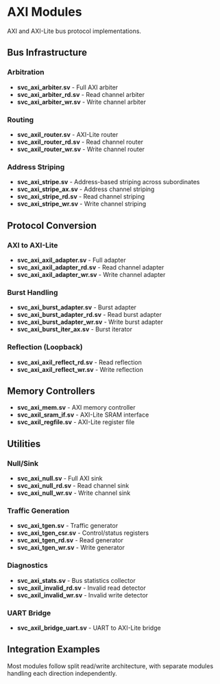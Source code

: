 # AXI Modules

AXI and AXI-Lite bus protocol implementations.

## Bus Infrastructure

### Arbitration

- **svc_axi_arbiter.sv** - Full AXI arbiter
- **svc_axi_arbiter_rd.sv** - Read channel arbiter
- **svc_axi_arbiter_wr.sv** - Write channel arbiter

### Routing

- **svc_axil_router.sv** - AXI-Lite router
- **svc_axil_router_rd.sv** - Read channel router
- **svc_axil_router_wr.sv** - Write channel router

### Address Striping

- **svc_axi_stripe.sv** - Address-based striping across subordinates
- **svc_axi_stripe_ax.sv** - Address channel striping
- **svc_axi_stripe_rd.sv** - Read channel striping
- **svc_axi_stripe_wr.sv** - Write channel striping

## Protocol Conversion

### AXI to AXI-Lite

- **svc_axi_axil_adapter.sv** - Full adapter
- **svc_axi_axil_adapter_rd.sv** - Read channel adapter
- **svc_axi_axil_adapter_wr.sv** - Write channel adapter

### Burst Handling

- **svc_axi_burst_adapter.sv** - Burst adapter
- **svc_axi_burst_adapter_rd.sv** - Read burst adapter
- **svc_axi_burst_adapter_wr.sv** - Write burst adapter
- **svc_axi_burst_iter_ax.sv** - Burst iterator

### Reflection (Loopback)

- **svc_axi_axil_reflect_rd.sv** - Read reflection
- **svc_axi_axil_reflect_wr.sv** - Write reflection

## Memory Controllers

- **svc_axi_mem.sv** - AXI memory controller
- **svc_axil_sram_if.sv** - AXI-Lite SRAM interface
- **svc_axil_regfile.sv** - AXI-Lite register file

## Utilities

### Null/Sink

- **svc_axi_null.sv** - Full AXI sink
- **svc_axi_null_rd.sv** - Read channel sink
- **svc_axi_null_wr.sv** - Write channel sink

### Traffic Generation

- **svc_axi_tgen.sv** - Traffic generator
- **svc_axi_tgen_csr.sv** - Control/status registers
- **svc_axi_tgen_rd.sv** - Read generator
- **svc_axi_tgen_wr.sv** - Write generator

### Diagnostics

- **svc_axi_stats.sv** - Bus statistics collector
- **svc_axil_invalid_rd.sv** - Invalid read detector
- **svc_axil_invalid_wr.sv** - Invalid write detector

### UART Bridge

- **svc_axil_bridge_uart.sv** - UART to AXI-Lite bridge

## Integration Examples

Most modules follow split read/write architecture, with separate modules
handling each direction independently.
